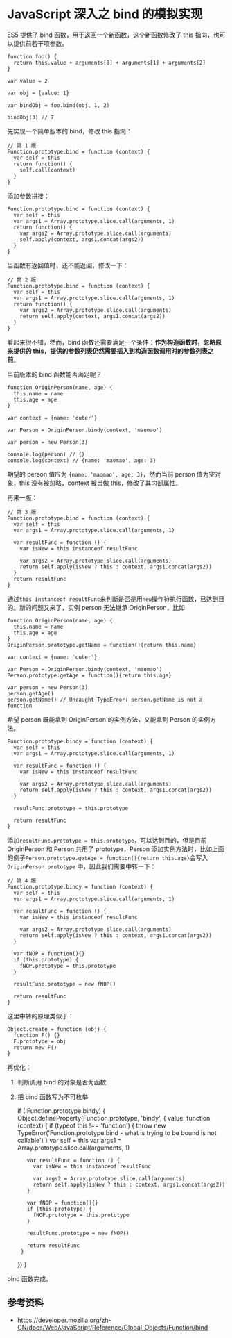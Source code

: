 # JavaScript 深入之 bind 的模拟实现

ES5 提供了 bind 函数，用于返回一个新函数，这个新函数修改了 this 指向，也可以提供前若干项参数。

    function foo() {
      return this.value + arguments[0] + arguments[1] + arguments[2]
    }

    var value = 2

    var obj = {value: 1}

    var bindObj = foo.bind(obj, 1, 2)

    bindObj(3) // 7

先实现一个简单版本的 bind，修改 this 指向：

    // 第 1 版
    Function.prototype.bind = function (context) {
      var self = this
      return function() {
        self.call(context)
      }
    }

添加参数拼接：

    Function.prototype.bind = function (context) {
      var self = this
      var args1 = Array.prototype.slice.call(arguments, 1)
      return function() {
        var args2 = Array.prototype.slice.call(arguments)
        self.apply(context, args1.concat(args2))
      }
    }

当函数有返回值时，还不能返回，修改一下：

    // 第 2 版
    Function.prototype.bind = function (context) {
      var self = this
      var args1 = Array.prototype.slice.call(arguments, 1)
      return function() {
        var args2 = Array.prototype.slice.call(arguments)
        return self.apply(context, args1.concat(args2))
      }
    }

看起来很不错，然而，bind 函数还需要满足一个条件：**作为构造函数时，忽略原来提供的 this，提供的参数列表仍然需要插入到构造函数调用时的参数列表之前**。

当前版本的 bind 函数能否满足呢？

    function OriginPerson(name, age) {
      this.name = name
      this.age = age
    }

    var context = {name: 'outer'}

    var Person = OriginPerson.bindy(context, 'maomao')

    var person = new Person(3)
    
    console.log(person) // {}
    console.log(context) // {name: 'maomao', age: 3}

期望的 person 值应为 `{name: 'maomao', age: 3}`，然而当前 person 值为空对象，this 没有被忽略，context 被当做 this，修改了其内部属性。

再来一版：

    // 第 3 版
    Function.prototype.bind = function (context) {
      var self = this
      var args1 = Array.prototype.slice.call(arguments, 1)

      var resultFunc = function () {
        var isNew = this instanceof resultFunc

        var args2 = Array.prototype.slice.call(arguments)
        return self.apply(isNew ? this : context, args1.concat(args2))
      }
      return resultFunc
    }

通过`this instanceof resultFunc`来判断是否是用`new`操作符执行函数，已达到目的。新的问题又来了，实例 person 无法继承 OriginPerson，比如

    function OriginPerson(name, age) {
      this.name = name
      this.age = age
    }
    OriginPerson.prototype.getName = function(){return this.name}
    
    var context = {name: 'outer'}

    var Person = OriginPerson.bindy(context, 'maomao')
    Person.prototype.getAge = function(){return this.age}

    var person = new Person(3)
    person.getAge()
    person.getName() // Uncaught TypeError: person.getName is not a function
    
希望 person 既能拿到 OriginPerson 的实例方法，又能拿到 Person 的实例方法。

    Function.prototype.bindy = function (context) {
      var self = this
      var args1 = Array.prototype.slice.call(arguments, 1)

      var resultFunc = function () {
        var isNew = this instanceof resultFunc

        var args2 = Array.prototype.slice.call(arguments)
        return self.apply(isNew ? this : context, args1.concat(args2))
      }

      resultFunc.prototype = this.prototype

      return resultFunc
    }

添加`resultFunc.prototype = this.prototype`，可以达到目的，但是目前 OriginPerson 和 Person 共用了 prototype，Person 添加实例方法时，比如上面的例子`Person.prototype.getAge = function(){return this.age}`会写入 `OriginPerson.prototype` 中，因此我们需要中转一下：

    // 第 4 版
    Function.prototype.bindy = function (context) {
      var self = this
      var args1 = Array.prototype.slice.call(arguments, 1)

      var resultFunc = function () {
        var isNew = this instanceof resultFunc

        var args2 = Array.prototype.slice.call(arguments)
        return self.apply(isNew ? this : context, args1.concat(args2))
      }

      var fNOP = function(){}
      if (this.prototype) {
        fNOP.prototype = this.prototype
      }

      resultFunc.prototype = new fNOP()

      return resultFunc
    }

这里中转的原理类似于：

    Object.create = function (obj) {
      function F() {}
      F.prototype = obj
      return new F()
    }

再优化：
1. 判断调用 bind 的对象是否为函数
2. 把 bind 函数写为不可枚举

    if (!Function.prototype.bindy) {
      Object.defineProperty(Function.prototype, 'bindy', {
        value: function (context) {
          if (typeof this !== 'function') {
            throw new TypeError('Function.prototype.bind - what is trying to be bound is not callable')
          }
          var self = this
          var args1 = Array.prototype.slice.call(arguments, 1)

          var resultFunc = function () {
            var isNew = this instanceof resultFunc

            var args2 = Array.prototype.slice.call(arguments)
            return self.apply(isNew ? this : context, args1.concat(args2))
          }

          var fNOP = function(){}
          if (this.prototype) {
            fNOP.prototype = this.prototype
          }

          resultFunc.prototype = new fNOP()

          return resultFunc
        }
      })
    }

bind 函数完成。

## 参考资料

* https://developer.mozilla.org/zh-CN/docs/Web/JavaScript/Reference/Global_Objects/Function/bind